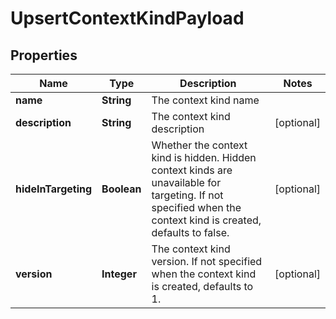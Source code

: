 

# UpsertContextKindPayload


## Properties

| Name | Type | Description | Notes |
|------------ | ------------- | ------------- | -------------|
|**name** | **String** | The context kind name |  |
|**description** | **String** | The context kind description |  [optional] |
|**hideInTargeting** | **Boolean** | Whether the context kind is hidden. Hidden context kinds are unavailable for targeting. If not specified when the context kind is created, defaults to false. |  [optional] |
|**version** | **Integer** | The context kind version. If not specified when the context kind is created, defaults to 1. |  [optional] |



